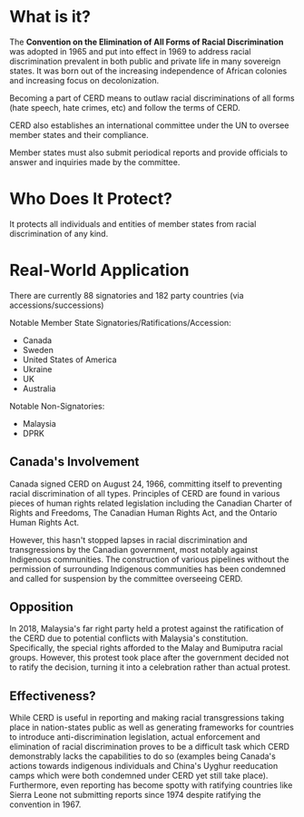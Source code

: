 # What is it?
The **Convention on the Elimination of All Forms of Racial Discrimination** was adopted in 1965 and put into effect in 1969 to address racial discrimination prevalent in both public and private life in many sovereign states. It was born out of the increasing independence of African colonies and increasing focus on decolonization. 

Becoming a part of CERD means to outlaw racial discriminations of all forms (hate speech, hate crimes, etc) and follow the terms of CERD.

CERD also establishes an international committee under the UN to oversee member states and their compliance.

Member states must also submit periodical reports and provide officials to answer and inquiries made by the committee.

# Who Does It Protect?
It protects all individuals and entities of member states from racial discrimination of any kind.

# Real-World Application

There are currently 88 signatories and 182 party countries (via accessions/successions)

Notable Member State Signatories/Ratifications/Accession:
- Canada
- Sweden
- United States of America
- Ukraine
- UK
- Australia

Notable Non-Signatories:
- Malaysia
- DPRK
## Canada's Involvement

Canada signed CERD on August 24, 1966, committing itself to preventing racial discrimination of all types. Principles of CERD are found in various pieces of human rights related legislation including the Canadian Charter of Rights and Freedoms, The Canadian Human Rights Act, and the Ontario Human Rights Act. 

However, this hasn't stopped lapses in racial discrimination and transgressions by the Canadian government, most notably against Indigenous communities.  The construction of various pipelines without the permission of surrounding Indigenous communities has been condemned and called for suspension by the committee overseeing CERD.
## Opposition

In 2018, Malaysia's far right party held a protest against the ratification of the CERD due to potential conflicts with Malaysia's constitution. Specifically, the special rights afforded to the Malay and Bumiputra racial groups. However, this protest took place after the government decided not to ratify the decision, turning it into a celebration rather than actual protest.

## Effectiveness?

While CERD is useful in reporting and making racial transgressions taking place in nation-states public as well as generating frameworks for countries to introduce anti-discrimination legislation, actual enforcement and elimination of racial discrimination proves to be a difficult task which CERD demonstrably lacks the capabilities to do so (examples being Canada's actions towards indigenous individuals and China's Uyghur reeducation camps which were both condemned under CERD yet still take place). Furthermore, even reporting has become spotty with ratifying countries like Sierra Leone not submitting reports since 1974 despite ratifying the convention in 1967.
